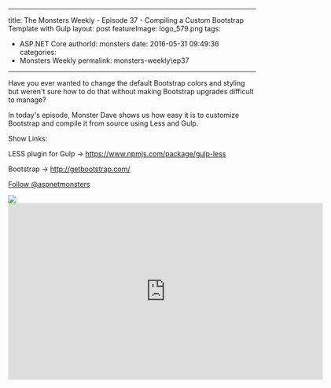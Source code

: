 
---
title: The Monsters Weekly - Episode 37 -  Compiling a Custom Bootstrap Template with Gulp
layout: post
featureImage: logo_579.png
tags: 
  - ASP.NET Core
authorId: monsters
date: 2016-05-31 09:49:36
categories:
  - Monsters Weekly
permalink: monsters-weekly\ep37
---

<p>Have you ever wanted to change the default Bootstrap colors and styling but weren't sure how to do that without making Bootstrap upgrades difficult to manage?</p><p>In today's episode, Monster Dave shows us how easy it is to customize Bootstrap and compile it from source using Less and Gulp.</p><p>Show Links:</p><p>LESS plugin for Gulp -&gt; <a href="https://www.npmjs.com/package/gulp-less">https://www.npmjs.com/package/gulp-less</a></p><p>Bootstrap -&gt; <a href="http://getbootstrap.com/">http://getbootstrap.com/</a></p><p><a class="twitter-follow-button" href="https://twitter.com/aspnetmonsters">Follow @aspnetmonsters</a></p> <img src="http://m.webtrends.com/dcs1wotjh10000w0irc493s0e_6x1g/njs.gif?dcssip=channel9.msdn.com&dcsuri=https://s.ch9.ms/Series/aspnetmonsters/feed&WT.dl=0&WT.entryid=Entry:RSSView:31d2c881e05c411aab71a6170022b94c">

<!--more-->
<iframe src='https://channel9.msdn.com/Series/aspnetmonsters/ASPNET-Monsters-37-Compiling-a-Custom-Bootstrap-Template-with-Gulp/player' width='640' height='360' allowFullScreen frameBorder='0'></iframe>
